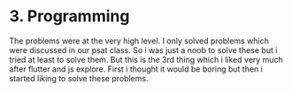 # 3. Programming

The problems were at the very high level. I only solved problems which were discussed in our psat class. So i was just a noob to solve these but i tried at least to solve them. But this is the 3rd thing which i liked very much after flutter and js explore. First i thought it would be boring but then i started liking to solve these problems.
